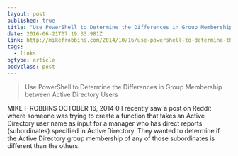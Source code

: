 ```yaml
---
layout: post 
published: true 
title: "Use PowerShell to Determine the Differences in Group Membership between Active Directory Users – Mike F Robbins" 
date: 2016-06-21T07:19:33.981Z 
link: http://mikefrobbins.com/2014/10/16/use-powershell-to-determine-the-differences-in-group-membership-between-active-directory-users/ 
tags:
  - links
ogtype: article 
bodyclass: post 
---
```


> Use PowerShell to Determine the Differences in Group Membership between Active Directory Users

MIKE F ROBBINS OCTOBER 16, 2014 0
I recently saw a post on Reddit where someone was trying to create a function that takes an Active Directory user name as input for a manager who has direct reports (subordinates) specified in Active Directory. They wanted to determine if the Active Directory group membership of any of those subordinates is different than the others.